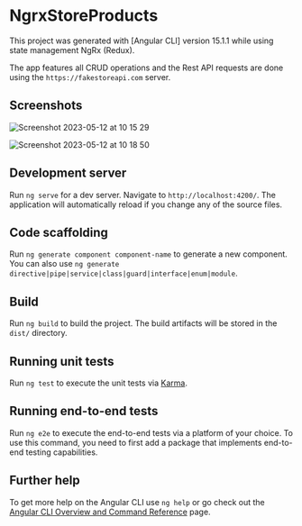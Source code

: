 # NgrxStoreProducts

This project was generated with [Angular CLI] version 15.1.1 while using state management NgRx (Redux).

The app features all CRUD operations and the Rest API requests are done using the `https://fakestoreapi.com` server.

## Screenshots

![Screenshot 2023-05-12 at 10 15 29](https://github.com/paulo-bettencourt/ngrx-store-products/assets/37920932/750740da-bb1d-4001-ac81-030f00fac62b)

![Screenshot 2023-05-12 at 10 18 50](https://github.com/paulo-bettencourt/ngrx-store-products/assets/37920932/2595bfa0-e92b-491f-8e6a-98b35e662ec4)

## Development server

Run `ng serve` for a dev server. Navigate to `http://localhost:4200/`. The application will automatically reload if you change any of the source files.

## Code scaffolding

Run `ng generate component component-name` to generate a new component. You can also use `ng generate directive|pipe|service|class|guard|interface|enum|module`.

## Build

Run `ng build` to build the project. The build artifacts will be stored in the `dist/` directory.

## Running unit tests

Run `ng test` to execute the unit tests via [Karma](https://karma-runner.github.io).

## Running end-to-end tests

Run `ng e2e` to execute the end-to-end tests via a platform of your choice. To use this command, you need to first add a package that implements end-to-end testing capabilities.

## Further help

To get more help on the Angular CLI use `ng help` or go check out the [Angular CLI Overview and Command Reference](https://angular.io/cli) page.
